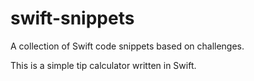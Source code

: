 # swift-snippets
A collection of Swift code snippets based on challenges.

This is a simple tip calculator written in Swift.
